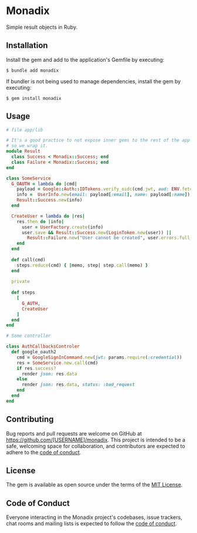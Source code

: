 # Monadix

Simple result objects in Ruby.

## Installation

Install the gem and add to the application's Gemfile by executing:

    $ bundle add monadix

If bundler is not being used to manage dependencies, install the gem by executing:

    $ gem install monadix

## Usage

```ruby
# file app/lib

# It's a good practice to not expose inner gems to the rest of the app
# so we wrap it.
module Result
  class Success < Monadix::Success; end
  class Failure < Monadix::Success; end
end

class SomeService
  G_OAUTH = lambda do |cmd|
    payload = Google::Auth::IDTokens.verify_oidc(cmd.jwt, aud: ENV.fetch("GOOGLE_OAUTH_CLIENT_ID"))
    info =  UserInfo.new(email: payload[:email], name: payload[:name])
    Result::Success.new(info)
  end

  CreateUser = lambda do |res|
    res.then do |info|
      user = UserFactory.create(info)
      user.save && Result::Success.new(LoginToken.new(user)) || 
        Result::Failure.new("User cannot be created", user.errors.full_messages)
    end
  end
  
  def call(cmd)
    steps.reduce(cmd) { |memo, step| step.call(memo) }
  end
  
  private
  
  def steps
    [
      G_AUTH,
      CreateUser
    ]
  end
end

# Some controller

class AuthCallbacksControler
  def google_oauth2
    cmd = GoogleSignInCommand.new(jwt: params.require(:credential))
    res = SomeService.new.call(cmd)
    if res.success?
      render json: res.data
    else
      render json: res.data, status: :bad_request
    end
  end
end
```

## Contributing

Bug reports and pull requests are welcome on GitHub at https://github.com/[USERNAME]/monadix. This project is intended to be a safe, welcoming space for collaboration, and contributors are expected to adhere to the [code of conduct](https://github.com/[USERNAME]/monadix/blob/master/CODE_OF_CONDUCT.md).

## License

The gem is available as open source under the terms of the [MIT License](https://opensource.org/licenses/MIT).

## Code of Conduct

Everyone interacting in the Monadix project's codebases, issue trackers, chat rooms and mailing lists is expected to follow the [code of conduct](https://github.com/[USERNAME]/monadix/blob/master/CODE_OF_CONDUCT.md).
